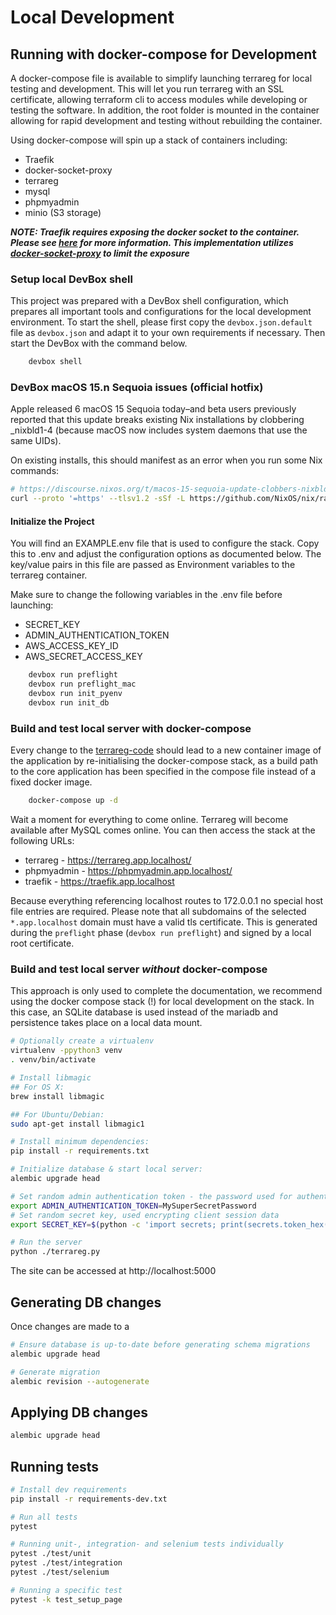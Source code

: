 # Local Development

## Running with docker-compose for Development

A docker-compose file is available to simplify launching terrareg for local testing and development. This will let you run terrareg with an SSL certificate, allowing terraform cli to access modules while developing or testing the software. In addition, the root folder is mounted in the container allowing for rapid development and testing without rebuilding the container.

Using docker-compose will spin up a stack of containers including:

  * Traefik
  * docker-socket-proxy
  * terrareg
  * mysql
  * phpmyadmin
  * minio (S3 storage)

__*NOTE: Traefik requires exposing the docker socket to the container. Please see [here](https://doc.traefik.io/traefik/providers/docker/#docker-api-access) for more information. This implementation utilizes [docker-socket-proxy](https://github.com/Tecnativa/docker-socket-proxy) to limit the exposure*__

### Setup local DevBox shell

This project was prepared with a DevBox shell configuration, which prepares all important tools and configurations for the local development environment. To start the shell, please first copy the `devbox.json.default` file as `devbox.json` and adapt it to your own requirements if necessary. Then start the DevBox with the command below.

```bash
    devbox shell
```

### DevBox macOS 15.n Sequoia issues (official hotfix)

Apple released 6 macOS 15 Sequoia today–and beta users previously reported that this update breaks existing Nix installations by clobbering _nixbld1-4 (because macOS now includes system daemons that use the same UIDs).

On existing installs, this should manifest as an error when you run some Nix commands:

```bash
# https://discourse.nixos.org/t/macos-15-sequoia-update-clobbers-nixbld1-4-users/52223
curl --proto '=https' --tlsv1.2 -sSf -L https://github.com/NixOS/nix/raw/master/scripts/sequoia-nixbld-user-migration.sh | bash -
```

#### Initialize the Project

You will find an EXAMPLE.env file that is used to configure the stack. Copy this to .env and adjust the configuration options as documented below. The key/value pairs in this file are passed as Environment variables to the terrareg container.

Make sure to change the following variables in the .env file before launching:

* SECRET_KEY
* ADMIN_AUTHENTICATION_TOKEN
* AWS_ACCESS_KEY_ID
* AWS_SECRET_ACCESS_KEY

```bash
    devbox run preflight
    devbox run preflight_mac
    devbox run init_pyenv
    devbox run init_db
```

### Build and test local server with docker-compose

Every change to the [terrareg-code](/terrareg) should lead to a new container image of the application by re-initialising the docker-compose stack, as a build path to the core application has been specified in the compose file instead of a fixed docker image.

```bash
    docker-compose up -d
```

Wait a moment for everything to come online. Terrareg will become available after MySQL comes online. You can then access the stack at the following URLs:

  * terrareg - https://terrareg.app.localhost/
  * phpmyadmin - https://phpmyadmin.app.localhost/
  * traefik - https://traefik.app.localhost

Because everything referencing localhost routes to 172.0.0.1 no special host file entries are required. Please note that all subdomains of the selected `*.app.localhost` domain must have a valid tls certificate. This is generated during the `preflight` phase (`devbox run preflight`) and signed by a local root certificate.

### Build and test local server ***without*** docker-compose

This approach is only used to complete the documentation, we recommend using the docker compose stack (!) for local development on the stack. In this case, an SQLite database is used instead of the mariadb and persistence takes place on a local data mount.

```bash
# Optionally create a virtualenv
virtualenv -ppython3 venv
. venv/bin/activate

# Install libmagic
## For OS X:
brew install libmagic

## For Ubuntu/Debian:
sudo apt-get install libmagic1

# Install minimum dependencies:
pip install -r requirements.txt

# Initialize database & start local server:
alembic upgrade head

# Set random admin authentication token - the password used for authenticating as the built-in admin user
export ADMIN_AUTHENTICATION_TOKEN=MySuperSecretPassword
# Set random secret key, used encrypting client session data
export SECRET_KEY=$(python -c 'import secrets; print(secrets.token_hex())')

# Run the server
python ./terrareg.py
```

The site can be accessed at http://localhost:5000

## Generating DB changes

Once changes are made to a

```bash
# Ensure database is up-to-date before generating schema migrations
alembic upgrade head

# Generate migration
alembic revision --autogenerate
```

## Applying DB changes

```bash
alembic upgrade head
```

## Running tests

```bash
# Install dev requirements
pip install -r requirements-dev.txt

# Run all tests
pytest

# Running unit-, integration- and selenium tests individually
pytest ./test/unit
pytest ./test/integration
pytest ./test/selenium

# Running a specific test
pytest -k test_setup_page
```
